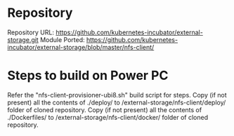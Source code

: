 
# Repository
Repository URL: https://github.com/kubernetes-incubator/external-storage.git
Module Ported: https://github.com/kubernetes-incubator/external-storage/blob/master/nfs-client/

# Steps to build on Power PC
Refer the "nfs-client-provisioner-ubi8.sh" build script for steps.
Copy (if not present) all the contents of ./deploy/ to /external-storage/nfs-client/deploy/ folder of cloned repository.
Copy (if not present) all the contents of ./Dockerfiles/ to /external-storage/nfs-client/docker/ folder of cloned repository.
